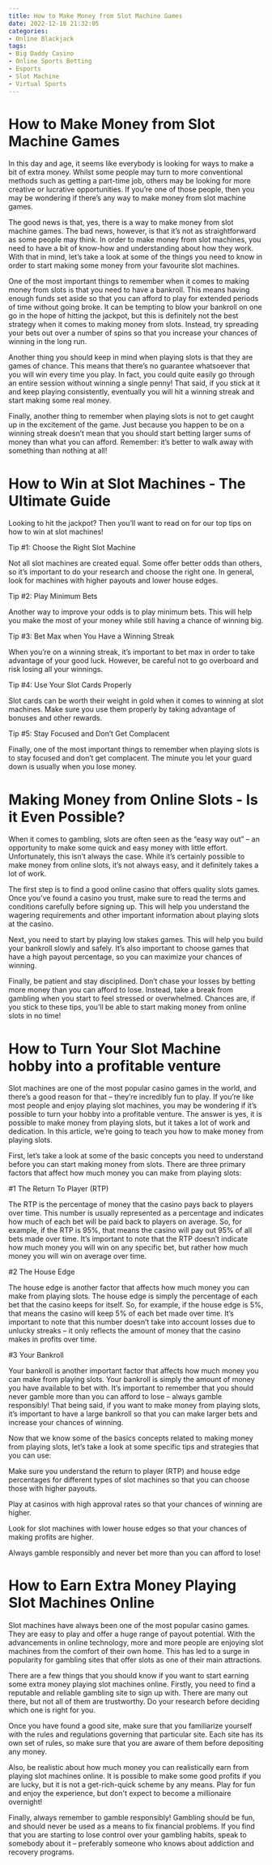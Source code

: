```yaml
---
title: How to Make Money from Slot Machine Games
date: 2022-12-18 21:32:05
categories:
- Online Blackjack
tags:
- Big Daddy Casino
- Online Sports Betting
- Esports
- Slot Machine
- Virtual Sports
---
```



#  How to Make Money from Slot Machine Games

In this day and age, it seems like everybody is looking for ways to make a bit of extra money. Whilst some people may turn to more conventional methods such as getting a part-time job, others may be looking for more creative or lucrative opportunities. If you’re one of those people, then you may be wondering if there’s any way to make money from slot machine games.

The good news is that, yes, there is a way to make money from slot machine games. The bad news, however, is that it’s not as straightforward as some people may think. In order to make money from slot machines, you need to have a bit of know-how and understanding about how they work. With that in mind, let’s take a look at some of the things you need to know in order to start making some money from your favourite slot machines.

One of the most important things to remember when it comes to making money from slots is that you need to have a bankroll. This means having enough funds set aside so that you can afford to play for extended periods of time without going broke. It can be tempting to blow your bankroll on one go in the hope of hitting the jackpot, but this is definitely not the best strategy when it comes to making money from slots. Instead, try spreading your bets out over a number of spins so that you increase your chances of winning in the long run.

Another thing you should keep in mind when playing slots is that they are games of chance. This means that there’s no guarantee whatsoever that you will win every time you play. In fact, you could quite easily go through an entire session without winning a single penny! That said, if you stick at it and keep playing consistently, eventually you will hit a winning streak and start making some real money.

Finally, another thing to remember when playing slots is not to get caught up in the excitement of the game. Just because you happen to be on a winning streak doesn’t mean that you should start betting larger sums of money than what you can afford. Remember: it’s better to walk away with something than nothing at all!

#  How to Win at Slot Machines - The Ultimate Guide

Looking to hit the jackpot? Then you’ll want to read on for our top tips on how to win at slot machines!

Tip #1: Choose the Right Slot Machine

Not all slot machines are created equal. Some offer better odds than others, so it’s important to do your research and choose the right one. In general, look for machines with higher payouts and lower house edges.

Tip #2: Play Minimum Bets

Another way to improve your odds is to play minimum bets. This will help you make the most of your money while still having a chance of winning big.

Tip #3: Bet Max when You Have a Winning Streak

When you’re on a winning streak, it’s important to bet max in order to take advantage of your good luck. However, be careful not to go overboard and risk losing all your winnings.

Tip #4: Use Your Slot Cards Properly

Slot cards can be worth their weight in gold when it comes to winning at slot machines. Make sure you use them properly by taking advantage of bonuses and other rewards.

Tip #5: Stay Focused and Don’t Get Complacent

Finally, one of the most important things to remember when playing slots is to stay focused and don’t get complacent. The minute you let your guard down is usually when you lose money.

#  Making Money from Online Slots - Is it Even Possible? 

When it comes to gambling, slots are often seen as the “easy way out” – an opportunity to make some quick and easy money with little effort. Unfortunately, this isn’t always the case. While it’s certainly possible to make money from online slots, it’s not always easy, and it definitely takes a lot of work.

The first step is to find a good online casino that offers quality slots games. Once you’ve found a casino you trust, make sure to read the terms and conditions carefully before signing up. This will help you understand the wagering requirements and other important information about playing slots at the casino.

Next, you need to start by playing low stakes games. This will help you build your bankroll slowly and safely. It’s also important to choose games that have a high payout percentage, so you can maximize your chances of winning.

Finally, be patient and stay disciplined. Don’t chase your losses by betting more money than you can afford to lose. Instead, take a break from gambling when you start to feel stressed or overwhelmed. Chances are, if you stick to these tips, you’ll be able to start making money from online slots in no time!

#  How to Turn Your Slot Machine hobby into a profitable venture

Slot machines are one of the most popular casino games in the world, and there’s a good reason for that – they’re incredibly fun to play. If you’re like most people and enjoy playing slot machines, you may be wondering if it’s possible to turn your hobby into a profitable venture. The answer is yes, it is possible to make money from playing slots, but it takes a lot of work and dedication. In this article, we’re going to teach you how to make money from playing slots.

First, let’s take a look at some of the basic concepts you need to understand before you can start making money from slots. There are three primary factors that affect how much money you can make from playing slots:

#1 The Return To Player (RTP)

The RTP is the percentage of money that the casino pays back to players over time. This number is usually represented as a percentage and indicates how much of each bet will be paid back to players on average. So, for example, if the RTP is 95%, that means the casino will pay out 95% of all bets made over time. It’s important to note that the RTP doesn’t indicate how much money you will win on any specific bet, but rather how much money you will win on average over time.

#2 The House Edge

The house edge is another factor that affects how much money you can make from playing slots. The house edge is simply the percentage of each bet that the casino keeps for itself. So, for example, if the house edge is 5%, that means the casino will keep 5% of each bet made over time. It’s important to note that this number doesn’t take into account losses due to unlucky streaks – it only reflects the amount of money that the casino makes in profits over time.

#3 Your Bankroll

Your bankroll is another important factor that affects how much money you can make from playing slots. Your bankroll is simply the amount of money you have available to bet with. It’s important to remember that you should never gamble more than you can afford to lose – always gamble responsibly! That being said, if you want to make money from playing slots, it’s important to have a large bankroll so that you can make larger bets and increase your chances of winning.

Now that we know some of the basics concepts related to making money from playing slots, let’s take a look at some specific tips and strategies that you can use:




Make sure you understand the return to player (RTP) and house edge percentages for different types of slot machines so that you can choose those with higher payouts. 



  Play at casinos with high approval rates so that your chances of winning are higher. 



  Look for slot machines with lower house edges so that your chances of making profits are higher. 



  Always gamble responsibly and never bet more than you can afford to lose!

#  How to Earn Extra Money Playing Slot Machines Online

Slot machines have always been one of the most popular casino games. They are easy to play and offer a huge range of payout potential. With the advancements in online technology, more and more people are enjoying slot machines from the comfort of their own home. This has led to a surge in popularity for gambling sites that offer slots as one of their main attractions.

There are a few things that you should know if you want to start earning some extra money playing slot machines online. Firstly, you need to find a reputable and reliable gambling site to sign up with. There are many out there, but not all of them are trustworthy. Do your research before deciding which one is right for you.

Once you have found a good site, make sure that you familiarize yourself with the rules and regulations governing that particular site. Each site has its own set of rules, so make sure that you are aware of them before depositing any money.

Also, be realistic about how much money you can realistically earn from playing slot machines online. It is possible to make some good profits if you are lucky, but it is not a get-rich-quick scheme by any means. Play for fun and enjoy the experience, but don't expect to become a millionaire overnight!

Finally, always remember to gamble responsibly! Gambling should be fun, and should never be used as a means to fix financial problems. If you find that you are starting to lose control over your gambling habits, speak to somebody about it – preferably someone who knows about addiction and recovery programs.